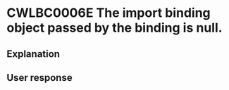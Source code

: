 # CWLBC0006E The import binding object passed by the binding is null.

## Explanation

## User response